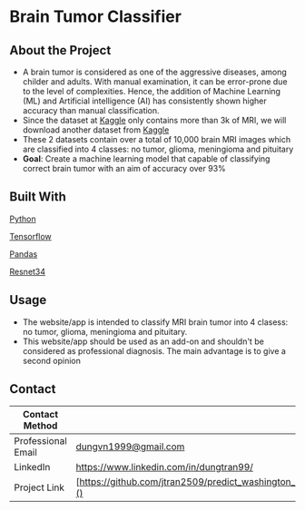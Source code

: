 # Brain Tumor Classifier
## About the Project
- A brain tumor is considered as one of the aggressive diseases, among childer and adults. With manual examination, it can be error-prone due to the level of complexities. Hence, the addition of Machine Learning (ML) and Artificial intelligence (AI) has consistently shown higher accuracy than manual classification.
- Since the dataset at [Kaggle](https://www.kaggle.com/datasets/sartajbhuvaji/brain-tumor-classification-mri) only contains more than 3k of MRI, we will download another dataset from [Kaggle](https://www.kaggle.com/datasets/alaminbhuyan/mri-image-data)
- These 2 datasets contain over a total of 10,000 brain MRI images which are classified into 4 classes: no tumor, glioma, meningioma and pituitary
- **Goal**: Create a machine learning model that capable of classifying correct brain tumor with an aim of accuracy over 93%
  
## Built With
[Python](https://en.wikipedia.org/wiki/Python_(programming_language))

[Tensorflow]([https://en.wikipedia.org/wiki/NumPy](https://www.tensorflow.org/))

[Pandas](https://en.wikipedia.org/wiki/PANDAS)

[Resnet34](https://pytorch.org/vision/main/models/generated/torchvision.models.resnet34.html)



## Usage
- The website/app is intended to classify MRI brain tumor into 4 clasess: no tumor, glioma, meningioma and pituitary.
- This website/app should be used as an add-on and shouldn't be considered as professional diagnosis. The main advantage is to give a second opinion 

  
## Contact
| Contact Method | |
| --- | --- |
| Professional Email | dungvn1999@gmail.com |
| LinkedIn | https://www.linkedin.com/in/dungtran99/ |
| Project Link | [https://github.com/jtran2509/predict_washington_bike_rental]() 

